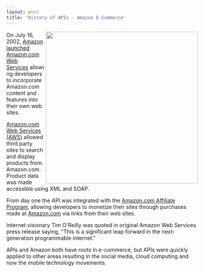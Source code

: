 ```yaml
---
layout: post
title: 'History of APIs - Amazon E-Commerce'
---
```

<p>On&nbsp;<a href="http://phx.corporate-ir.net/phoenix.zhtml?c=176060&amp;p=irol-newsArticle&amp;ID=503034&amp;highlight=" target="_blank"><img src="http://kinlane-productions.s3.amazonaws.com/amazon/Amazon-Web-Services-News-Release.png" alt="" width="400" align="right" /></a>July 16, 2002,&nbsp;<a href="http://phx.corporate-ir.net/phoenix.zhtml?c=176060&amp;p=irol-newsArticle&amp;ID=503034&amp;highlight=" target="_blank">Amazon launched Amazon.com Web Services</a>&nbsp;allowing developers to incorporate Amazon.com content and features into their own web sites.</p>
<p><a href="http://aws.amazon.com/" target="_blank">Amazon.com Web Services (AWS)</a>&nbsp;allowed third party sites to search and display products from Amazon.com. Product data was made accessible using XML and SOAP.</p>
<p>From day one the API was integrated with the&nbsp;<a href="https://affiliate-program.amazon.com/" target="_blank">Amazon.com Affiliate Program</a>, allowing developers to monetize their sites through purchases made at&nbsp;<a href="http://www.amazon.com">Amazon.com</a>&nbsp;via links from their web sites.</p>
<p>Internet visionary Tim O'Reilly was quoted in original Amazon Web Services press release saying, "This is a significant leap forward in the next-generation programmable internet."</p>
<p>APIs and Amazon both have roots in e-commerce, but APIs were quickly applied to other areas resulting in the social media, cloud computing and now the mobile technology movements.</p>